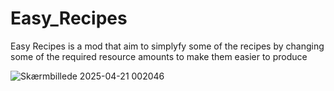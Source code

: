 # Easy_Recipes

Easy Recipes is a mod that aim to simplyfy some of the recipes by changing some of the required resource amounts to make them easier to produce

![Skærmbillede 2025-04-21 002046](https://github.com/user-attachments/assets/56c9dd12-834f-498c-9b2e-a72866919ab6)
